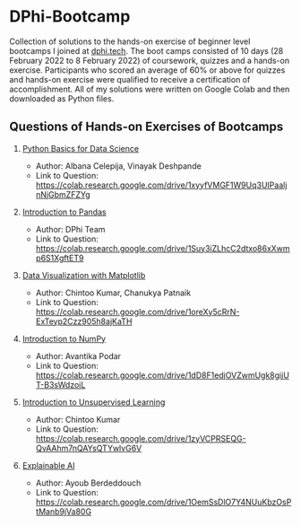 # DPhi-Bootcamp

Collection of solutions to the hands-on exercise of beginner level bootcamps I joined at [dphi.tech](https://dphi.tech/).
The boot camps consisted of 10 days (28 February 2022 to 8 February 2022) of coursework, quizzes and a hands-on exercise. Participants who scored an average of 60% or above for quizzes and hands-on exercise were qualified to receive a certification of accomplishment. All of my solutions were written on Google Colab and then downloaded as Python files. 




## Questions of Hands-on Exercises of Bootcamps

1. [Python Basics for Data Science](https://dphi.tech/bootcamps/introduction-to-python-basics-for-data-science?utm_source=header)
   - Author: Albana Celepija, Vinayak Deshpande
   - Link to Question: https://colab.research.google.com/drive/1xyyfVMGF1W9Uq3UIPaaljnNjGbmZFZYg

2. [Introduction to Pandas](https://dphi.tech/bootcamps/introduction-to-pandas?utm_source=header)
   - Author: DPhi Team
   - Link to Question: https://colab.research.google.com/drive/1Suy3iZLhcC2dtxo86xXwmp6S1XgftET9

3. [Data Visualization with Matplotlib](https://dphi.tech/bootcamps/introduction-to-data-visualization-with-matplotlib?utm_source=header)
   - Author: Chintoo Kumar, Chanukya Patnaik
   - Link to Question: https://colab.research.google.com/drive/1oreXy5cRrN-ExTeyp2Czz905h8ajKaTH

4. [Introduction to NumPy](https://dphi.tech/bootcamps/introduction-to-numpy?utm_source=header)
   - Author: Avantika Podar
   - Link to Question: https://colab.research.google.com/drive/1dD8F1edjOVZwmUgk8gijUT-B3sWdzoiL

5. [Introduction to Unsupervised Learning](https://dphi.tech/bootcamps/introduction-to-unsupervised-learning?utm_source=header)
   - Author: Chintoo Kumar
   - Link to Question: https://colab.research.google.com/drive/1zyVCPRSEQG-QvAAhm7nQAYsQTYwlvG6V

6. [Explainable AI](https://dphi.tech/bootcamps/explainable-ai?utm_source=header)
   - Author: Ayoub Berdeddouch
   - Link to Question: https://colab.research.google.com/drive/1OemSsDlO7Y4NUuKbzOsPtManb9jVa80G
